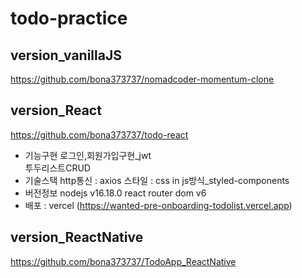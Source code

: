 # todo-practice

## version_vanillaJS
https://github.com/bona373737/nomadcoder-momentum-clone

## version_React
https://github.com/bona373737/todo-react
- 기능구현 
  로그인,회원가입구현_jwt   
  투두리스트CRUD 
- 기술스택 
  http통신 : axios
  스타일 : css in js방식_styled-components
- 버전정보 
  nodejs v16.18.0
  react router dom v6
- 배포 : vercel
  (https://wanted-pre-onboarding-todolist.vercel.app)

## version_ReactNative
https://github.com/bona373737/TodoApp_ReactNative

